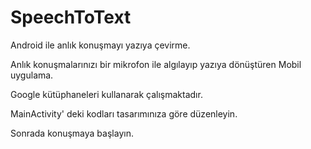 # **SpeechToText**


Android ile anlık konuşmayı yazıya çevirme.

Anlık konuşmalarınızı bir mikrofon ile algılayıp yazıya dönüştüren Mobil uygulama.

Google kütüphaneleri kullanarak çalışmaktadır.

MainActivity' deki kodları tasarımınıza göre düzenleyin.

Sonrada konuşmaya başlayın.

